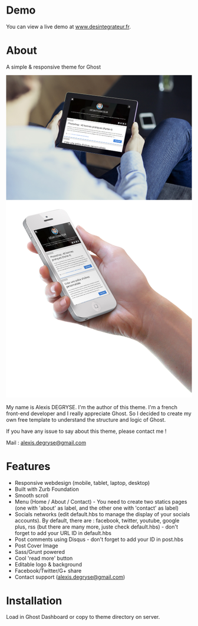Demo
====

You can view a live demo at www.desintegrateur.fr.

About
====

A simple &amp; responsive theme for Ghost

![alt tag](screenshots/ichi-1.jpg)
![alt tag](screenshots/ichi-2.jpg)

My name is Alexis DEGRYSE. I'm the author of this theme. 
I'm a french front-end developer and I really appreciate Ghost. 
So I decided to create my own free template to understand the structure and logic of Ghost.

If you have any issue to say about this theme, please contact me !

Mail : alexis.degryse@gmail.com

Features
====
* Responsive webdesign (mobile, tablet, laptop, desktop)
* Built with Zurb Foundation
* Smooth scroll
* Menu (Home / About / Contact) - You need to create two statics pages (one with 'about' as label, and the other one with 'contact' as label)
* Socials networks (edit default.hbs to manage the display of your socials accounts). By default, there are : facebook, twitter, youtube, google plus, rss (but there are many more, juste check default.hbs) - don't forget to add your URL ID in default.hbs
* Post comments using Disqus - don't forget to add your ID in post.hbs
* Post Cover Image
* Sass/Grunt powered
* Cool 'read more' button
* Editable logo & background
* Facebook/Twitter/G+ share
* Contact support (alexis.degryse@gmail.com)

Installation
====

Load in Ghost Dashboard or copy to theme directory on server.
